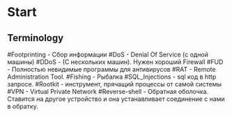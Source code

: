 # Start

## Terminology

#Footprinting - Сбор информации
#DoS - Denial Of Service (с одной машины)
#DDoS - (C нескольких машин). Нужен хороший Firewall
#FUD - Полностью невидимые программы для антивирусов
#RAT - Remote Administration Tool. 
#Fishing - Рыбалка
#SQL_Injections - sql код в http запросе.
#Rootkit - инструмент, прячащий процессы от самой системы
#VPN - Virtual Private Network
#Reverse-shell - Обратная оболочка. Ставится на другое устройство и она устанавливает соединение с нами в обратку.